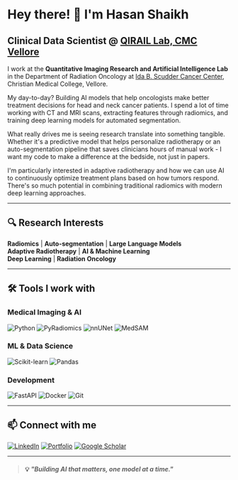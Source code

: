 # Hey there! 👋 I'm Hasan Shaikh

## Clinical Data Scientist @ [QIRAIL Lab, CMC Vellore](https://qirail.cmcvellore.edu.in/)

I work at the **Quantitative Imaging Research and Artificial Intelligence Lab** in the Department of Radiation Oncology at [Ida B. Scudder Cancer Center](https://idabscuddercancercenter.org/about-us-2/), Christian Medical College, Vellore.

My day-to-day? Building AI models that help oncologists make better treatment decisions for head and neck cancer patients. I spend a lot of time working with CT and MRI scans, extracting features through radiomics, and training deep learning models for automated segmentation.

What really drives me is seeing research translate into something tangible. Whether it's a predictive model that helps personalize radiotherapy or an auto-segmentation pipeline that saves clinicians hours of manual work - I want my code to make a difference at the bedside, not just in papers.

I'm particularly interested in adaptive radiotherapy and how we can use AI to continuously optimize treatment plans based on how tumors respond. There's so much potential in combining traditional radiomics with modern deep learning approaches.

---

## 🔍 Research Interests

**Radiomics** | **Auto-segmentation** | **Large Language Models**  
**Adaptive Radiotherapy** | **AI & Machine Learning**  
**Deep Learning** | **Radiation Oncology**

---

## 🛠️ Tools I work with

### Medical Imaging & AI
![Python](https://img.shields.io/badge/Python-3776AB?style=for-the-badge&logo=python&logoColor=white)
![PyRadiomics](https://img.shields.io/badge/PyRadiomics-FF6F00?style=for-the-badge&logo=python&logoColor=white)
![nnUNet](https://img.shields.io/badge/nnUNet-DeepLearning-blueviolet?style=for-the-badge)
![MedSAM](https://img.shields.io/badge/MedSAM-Segmentation-9cf?style=for-the-badge)

### ML & Data Science
![Scikit-learn](https://img.shields.io/badge/Scikit--learn-F7931E?style=for-the-badge&logo=scikit-learn&logoColor=white)
![Pandas](https://img.shields.io/badge/Pandas-150458?style=for-the-badge&logo=pandas&logoColor=white)

### Development
![FastAPI](https://img.shields.io/badge/FastAPI-005571?style=for-the-badge&logo=fastapi)
![Docker](https://img.shields.io/badge/Docker-2496ED?style=for-the-badge&logo=docker&logoColor=white)
![Git](https://img.shields.io/badge/Git-F05032?style=for-the-badge&logo=git&logoColor=white)

---

## 📫 Connect with me

[![LinkedIn](https://img.shields.io/badge/LinkedIn-0077B5?style=for-the-badge&logo=linkedin&logoColor=white)](https://linkedin.com/in/hasann-shaikh)
[![Portfolio](https://img.shields.io/badge/Portfolio-FF5722?style=for-the-badge&logo=google-chrome&logoColor=white)](https://hash123shaikh.github.io/)
[![Google Scholar](https://img.shields.io/badge/Google_Scholar-4285F4?style=for-the-badge&logo=google-scholar&logoColor=white)](https://scholar.google.com/citations?user=9jjwZ8cAAAAJ)

---

> #### 💡 *"Building AI that matters, one model at a time."*


